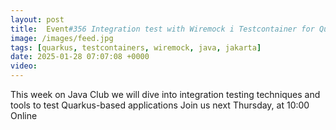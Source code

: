 ```yaml
---
layout: post
title:  Event#356 Integration test with Wiremock i Testcontainer for Quarkuss app by Pavlo Chornyi
image: /images/feed.jpg
tags: [quarkus, testcontainers, wiremock, java, jakarta]
date: 2025-01-28 07:07:08 +0000
video: 
---
```


This week on Java Club we will dive into integration testing techniques and tools to test Quarkus-based applications
Join us next Thursday, at 10:00 Online
